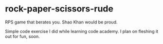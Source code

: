 # rock-paper-scissors-rude
RPS game that berates you. Shao Khan would be proud.

Simple code exercise I did while learning code academy. I plan on fleshing it out for fun, soon.
